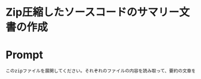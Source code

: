 # Zip圧縮したソースコードのサマリー文書の作成

# Prompt
```cmd
このzipファイルを展開してください。それぞれのファイルの内容を読み取って、要約の文章を作成してください。
```